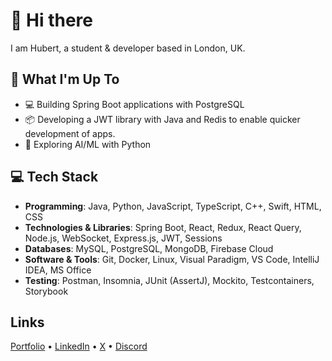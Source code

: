 # 👋 Hi there 

I am Hubert, a student & developer based in London, UK.

## 🚀 What I'm Up To

- 💻 Building Spring Boot applications with PostgreSQL
- 📦 Developing a JWT library with Java and Redis to enable quicker development of apps. 
- 🤖 Exploring AI/ML with Python

## 💻 Tech Stack

-   **Programming**:                  Java, Python, JavaScript, TypeScript, C++, Swift, HTML, CSS
-   **Technologies & Libraries**:     Spring Boot, React, Redux, React Query, Node.js, WebSocket, Express.js, JWT, Sessions
-   **Databases**:                    MySQL, PostgreSQL, MongoDB, Firebase Cloud
-   **Software & Tools**:             Git, Docker, Linux, Visual Paradigm, VS Code, IntelliJ IDEA, MS Office
-   **Testing**:                      Postman, Insomnia, JUnit (AssertJ), Mockito, Testcontainers, Storybook

## Links

<!--   
<p align="center">
  <p align="center">
    <a href="https://discord.com/users/527963473184030720" target="_blank" rel="nofollow">
        <img src="https://lanyard.cnrad.dev/api/527963473184030720?idleMessage=Probably%20doing%20something..." alt="Discord Presence" width="" align="center">
    </a>
  </p> -->
  
<p align="left">
    <a href="https://www.hstoklosa.dev/">Portfolio</a>
    •
    <a href="https://www.linkedin.com/in/hubertstoklosa">LinkedIn</a>
    •
    <a href="https://twitter.com/exotic2137">X</a>
    •
    <a href="https://discord.com/users/527963473184030720">Discord</a>
  </p> 
</p>    
